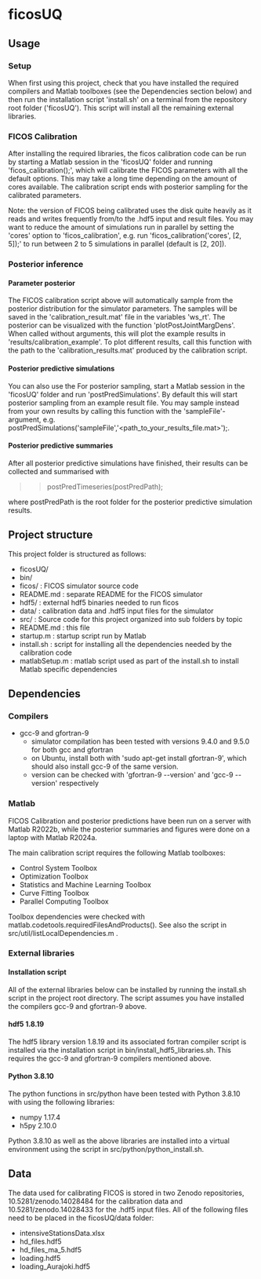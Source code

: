 # ficosUQ

## Usage

### Setup 

When first using this project, check that you have installed the required compilers and Matlab toolboxes (see the Dependencies section below) and then run the installation script 'install.sh' on a terminal from the repository root folder ('ficosUQ'). This script will install all the remaining external libraries.

### FICOS Calibration

After installing the required libraries, the ficos calibration code can be run by starting a Matlab session in the 'ficosUQ' folder and running 'ficos_calibration();', which will calibrate the FICOS parameters with all the default options. This may take a long time depending on the amount of cores available. The calibration script ends with posterior sampling for the calibrated parameters.

Note: the version of FICOS being calibrated uses the disk quite heavily as it reads and writes frequently from/to the .hdf5 input and result files. You may want to reduce the amount of simulations run in parallel by setting the 'cores' option to 'ficos_calibration', e.g. run 'ficos_calibration('cores', [2, 5]);' to run between 2 to 5 simulations in parallel (default is [2, 20]).

### Posterior inference

#### Parameter posterior

The FICOS calibration script above will automatically sample from the posterior distribution for the simulator parameters. The samples will be saved in the 'calibration_result.mat' file in the variables 'ws_rt'. The posterior can be visualized with the function 'plotPostJointMargDens'. When called without arguments, this will plot the example results in 'results/calibration_example'. To plot different results, call this function with the path to the 'calibration_results.mat' produced by the calibration script. 

#### Posterior predictive simulations

You can also use the For posterior sampling, start a Matlab session in the 'ficosUQ' folder and run 'postPredSimulations'. By default this will start posterior sampling from an example result file. You may sample instead from your own results by calling this function with the 'sampleFile'-argument, e.g. postPredSimulations('sampleFile','<path_to_your_results_file.mat>');. 

#### Posterior predictive summaries

After all posterior predictive simulations have finished, their results can be collected and summarised with 
 >> postPredTimeseries(postPredPath);

where postPredPath is the root folder for the posterior predictive simulation results. 
 

## Project structure

This project folder is structured as follows:

- ficosUQ/
 - bin/
  - ficos/         : FICOS simulator source code
   - README.md     : separate README for the FICOS simulator
  - hdf5/          : external hdf5 binaries needed to run ficos
 - data/           : calibration data and .hdf5 input files for the simulator
 - src/            : Source code for this project organized into sub folders by topic
 - README.md       : this file
 - startup.m       : startup script run by Matlab
 - install.sh      : script for installing all the dependencies needed by the calibration code
 - matlabSetup.m   : matlab script used as part of the install.sh to install Matlab specific dependencies

## Dependencies

### Compilers

- gcc-9 and gfortran-9
  - simulator compilation has been tested with versions 9.4.0 and 9.5.0 for both gcc and gfortran
  - on Ubuntu, install both with 'sudo apt-get install gfortran-9', which should also install gcc-9 of the same version.
  - version can be checked with 'gfortran-9 --version' and 'gcc-9 --version' respectively
  
### Matlab

FICOS Calibration and posterior predictions have been run on a server with Matlab R2022b, while the posterior summaries and figures were done on a laptop with Matlab R2024a.

The main calibration script requires the following Matlab toolboxes:
 - Control System Toolbox
 - Optimization Toolbox
 - Statistics and Machine Learning Toolbox
 - Curve Fitting Toolbox
 - Parallel Computing Toolbox

Toolbox dependencies were checked with matlab.codetools.requiredFilesAndProducts(). See also the script in src/util/listLocalDependencies.m .

### External libraries

#### Installation script

All of the external libraries below can be installed by running the install.sh script in the project root directory. The script assumes you have installed the compilers gcc-9 and gfortran-9 above. 

#### hdf5 1.8.19

The hdf5 library version 1.8.19 and its associated fortran compiler script is installed via the installation script in bin/install_hdf5_libraries.sh.
This requires the gcc-9 and gfortran-9 compilers mentioned above.

#### Python 3.8.10

The python functions in src/python have been tested with Python 3.8.10 with using the following libraries:
- numpy 1.17.4
- h5py  2.10.0

Python 3.8.10 as well as the above libraries are installed into a virtual environment using the script in src/python/python_install.sh.


## Data

The data used for calibrating FICOS is stored in two Zenodo repositories, 10.5281/zenodo.14028484 for the calibration data and 10.5281/zenodo.14028433 for the .hdf5 input files. All of the following files need to be placed in the ficosUQ/data folder:

- intensiveStationsData.xlsx
- hd_files.hdf5
- hd_files_ma_5.hdf5
- loading.hdf5
- loading_Aurajoki.hdf5


